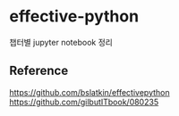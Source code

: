 # effective-python

챕터별 jupyter notebook 정리


## Reference
https://github.com/bslatkin/effectivepython
https://github.com/gilbutITbook/080235
